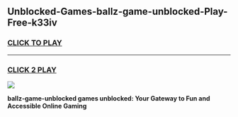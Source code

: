 
## Unblocked-Games-ballz-game-unblocked-Play-Free-k33iv
<h3>
<a href="https://premium76.site?title=ballz-game-unblocked&ref=19M">CLICK TO PLAY</a></h3>
<hr>

<h3>
<a href="https://premium76.site?title=ballz-game-unblocked&ref=19M">CLICK 2 PLAY</a>
  
</h3>

<a href="https://premium76.site?title=ballz-game-unblocked&ref=19M"><img src="https://clearcache.store/games.png"></a>


**ballz-game-unblocked games unblocked: Your Gateway to Fun and Accessible Online Gaming**
